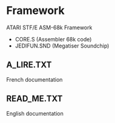 # Framework
ATARI STF/E ASM-68k Framework
- CORE.S (Assembler 68k code)
- JEDIFUN.SND (Megatiser Soundchip)

## A_LIRE.TXT
French documentation

## READ_ME.TXT
English documentation
